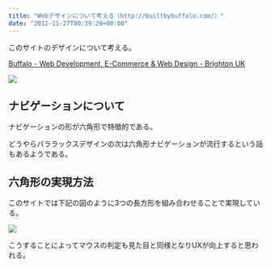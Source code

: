 ```yaml
---
title: "Webデザインについて考える（http://builtbybuffalo.com/）"
date: "2012-11-27T00:39:29+00:00"
---
```


このサイトのデザインについて考える。

[Buffalo - Web Development, E-Commerce & Web Design - Brighton UK](http://builtbybuffalo.com/)

![](/images/2012/11/Buffalo.png)

## ナビゲーションについて

ナビゲーションの形が六角形で特徴的である。

どうやらパララックスデザインの次は六角形ナビゲーションが流行するという話もあるようである。

## 六角形の実現方法

このサイトでは下記の図のように3つの長方形を組み合わせることで実現している。

![](/images/2012/11/3ace5290e996.png)

こうすることによってマウスの判定も見た目と同様となりUXが向上すると思われる。
